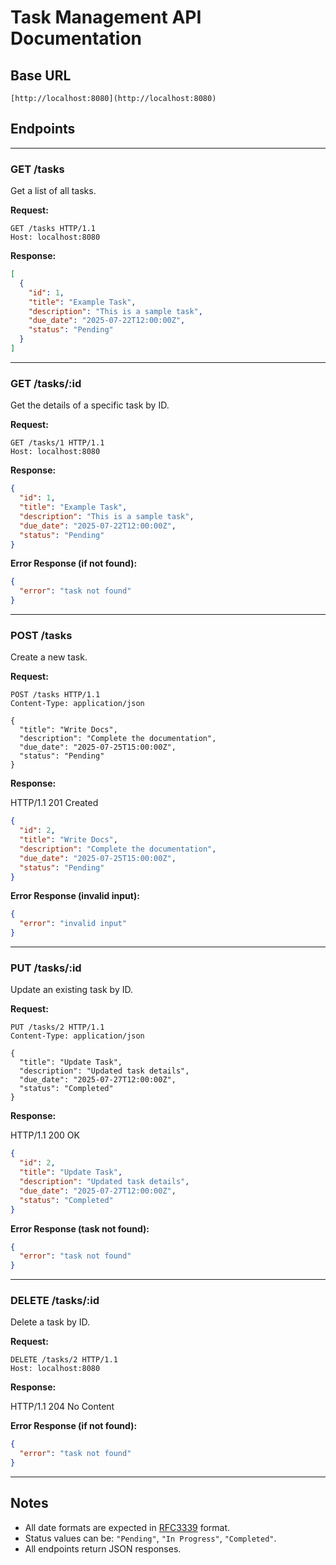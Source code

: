 # Task Management API Documentation

## Base URL

```
[http://localhost:8080](http://localhost:8080)
```

## Endpoints

---

### GET /tasks

Get a list of all tasks.

**Request:**

```http
GET /tasks HTTP/1.1
Host: localhost:8080
```

**Response:**

```json
[
  {
    "id": 1,
    "title": "Example Task",
    "description": "This is a sample task",
    "due_date": "2025-07-22T12:00:00Z",
    "status": "Pending"
  }
]
```

---

### GET /tasks/\:id

Get the details of a specific task by ID.

**Request:**

```http
GET /tasks/1 HTTP/1.1
Host: localhost:8080
```

**Response:**

```json
{
  "id": 1,
  "title": "Example Task",
  "description": "This is a sample task",
  "due_date": "2025-07-22T12:00:00Z",
  "status": "Pending"
}
```

**Error Response (if not found):**

```json
{
  "error": "task not found"
}
```

---

### POST /tasks

Create a new task.

**Request:**

```http
POST /tasks HTTP/1.1
Content-Type: application/json

{
  "title": "Write Docs",
  "description": "Complete the documentation",
  "due_date": "2025-07-25T15:00:00Z",
  "status": "Pending"
}
```

**Response:**

HTTP/1.1 201 Created

```json
{
  "id": 2,
  "title": "Write Docs",
  "description": "Complete the documentation",
  "due_date": "2025-07-25T15:00:00Z",
  "status": "Pending"
}
```

**Error Response (invalid input):**

```json
{
  "error": "invalid input"
}
```

---

### PUT /tasks/\:id

Update an existing task by ID.

**Request:**

```http
PUT /tasks/2 HTTP/1.1
Content-Type: application/json

{
  "title": "Update Task",
  "description": "Updated task details",
  "due_date": "2025-07-27T12:00:00Z",
  "status": "Completed"
}
```

**Response:**

HTTP/1.1 200 OK

```json
{
  "id": 2,
  "title": "Update Task",
  "description": "Updated task details",
  "due_date": "2025-07-27T12:00:00Z",
  "status": "Completed"
}
```

**Error Response (task not found):**

```json
{
  "error": "task not found"
}
```

---

### DELETE /tasks/\:id

Delete a task by ID.

**Request:**

```http
DELETE /tasks/2 HTTP/1.1
Host: localhost:8080
```

**Response:**

HTTP/1.1 204 No Content

**Error Response (if not found):**

```json
{
  "error": "task not found"
}
```

---

## Notes

- All date formats are expected in [RFC3339](https://datatracker.ietf.org/doc/html/rfc3339) format.
- Status values can be: `"Pending"`, `"In Progress"`, `"Completed"`.
- All endpoints return JSON responses.
